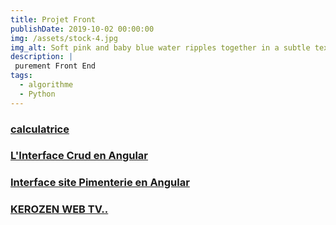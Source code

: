 ```yaml
---
title: Projet Front
publishDate: 2019-10-02 00:00:00
img: /assets/stock-4.jpg
img_alt: Soft pink and baby blue water ripples together in a subtle texture.
description: |
 purement Front End
tags:
  - algorithme
  - Python
---
```


### <a href="https://guylain237.github.io/calculatrice_html/">calculatrice</a>

### <a href="https://angular-curd-front.vercel.app/">L'Interface Crud en Angular</a>

### <a href="https://angular-pimenterie-front.vercel.app/piment-index">Interface site Pimenterie en Angular</a>


### <a href="https://web-kerozen.vercel.app/">KEROZEN WEB TV..</a>

